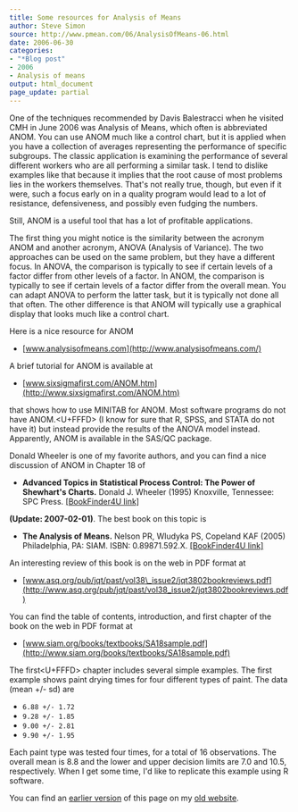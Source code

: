 ```yaml
---
title: Some resources for Analysis of Means
author: Steve Simon
source: http://www.pmean.com/06/AnalysisOfMeans-06.html
date: 2006-06-30
categories:
- "*Blog post"
- 2006
- Analysis of means
output: html_document
page_update: partial
---
```

One of the techniques recommended by Davis Balestracci when he visited
CMH in June 2006 was Analysis of Means, which often is abbreviated ANOM.
You can use ANOM much like a control chart, but it is applied when you
have a collection of averages representing the performance of specific
subgroups. The classic application is examining the performance of
several different workers who are all performing a similar task. I tend
to dislike examples like that because it implies that the root cause of
most problems lies in the workers themselves. That's not really true,
though, but even if it were, such a focus early on in a quality program
would lead to a lot of resistance, defensiveness, and possibly even
fudging the numbers.

Still, ANOM is a useful tool that has a lot of profitable applications.

The first thing you might notice is the similarity between the acronym
ANOM and another acronym, ANOVA (Analysis of Variance). The two
approaches can be used on the same problem, but they have a different
focus. In ANOVA, the comparison is typically to see if certain levels of
a factor differ from other levels of a factor. In ANOM, the comparison
is typically to see if certain levels of a factor differ from the
overall mean. You can adapt ANOVA to perform the latter task, but it is
typically not done all that often. The other difference is that ANOM
will typically use a graphical display that looks much like a control
chart.

Here is a nice resource for ANOM

-   [www.analysisofmeans.com](http://www.analysisofmeans.com/)

A brief tutorial for ANOM is available at

-   [www.sixsigmafirst.com/ANOM.htm](http://www.sixsigmafirst.com/ANOM.htm)

that shows how to use MINITAB for ANOM. Most software programs do not
have ANOM.<U+FFFD> (I know for sure that R, SPSS, and STATA do not have it) but
instead provide the results of the ANOVA model instead. Apparently, ANOM
is available in the SAS/QC package.

Donald Wheeler is one of my favorite authors, and you can find a nice
discussion of ANOM in Chapter 18 of

-   **Advanced Topics in Statistical Process Control: The Power of
    Shewhart's Charts.** Donald J. Wheeler (1995) Knoxville, Tennessee:
    SPC Press. [\[BookFinder4U
    link\]](http://www.bookfinder4u.com/detail/0945320450.html)

**(Update: 2007-02-01)**. The best book on this topic is

-   **The Analysis of Means.** Nelson PR, Wludyka PS, Copeland
    KAF (2005) Philadelphia, PA: SIAM. ISBN: 0.89871.592.X.
    [\[BookFinder4U
    link\]](http://www.bookfinder4u.com/detail/0.89871.592.X.html)

An interesting review of this book is on the web in PDF format at

-   [www.asq.org/pub/jqt/past/vol38\_issue2/jqt3802bookreviews.pdf](http://www.asq.org/pub/jqt/past/vol38_issue2/jqt3802bookreviews.pdf)

You can find the table of contents, introduction, and first chapter of
the book on the web in PDF format at

-   [www.siam.org/books/textbooks/SA18sample.pdf](http://www.siam.org/books/textbooks/SA18sample.pdf)

The first<U+FFFD> chapter includes several simple examples. The first example
shows paint drying times for four different types of paint. The data
(mean +/- sd) are

-   `6.88 +/- 1.72`
-   `9.28 +/- 1.85`
-   `9.00 +/- 2.81`
-   `9.90 +/- 1.95`

Each paint type was tested four times, for a total of 16 observations.
The overall mean is 8.8 and the lower and upper decision limits are 7.0
and 10.5, respectively. When I get some time, I'd like to replicate
this example using R software.

You can find an [earlier version][sim1] of this page on my [old website][sim2].

[sim1]: http://www.pmean.com/06/analysisOfMeans.html
[sim2]: http://www.pmean.com

